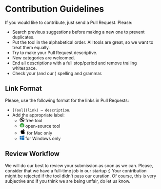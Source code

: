 # Contribution Guidelines
If you would like to contribute, just send a Pull Request.  Please:
* Search previous suggestions before making a new one to prevent duplicates. 
* Put the tool in the alphabetical order. All tools are great, so we want to treat them equally.
* Try to make your Pull Request descriptive.
* New categories are welcomed.
* End all descriptions with a full stop/period and remove trailing whitespace.
* Check your (and our ) spelling and grammar.

## Link Format
Please, use the following format for the links in Pull Requests:
* ``[Tool](link) — description``.
* Add the appropriate label:
  * <img src="https://github.com/LisaDziuba/Awesome-Design-Tools/blob/master/Media/free.png" alt="Awesome-Design-Tools" width="15" height="15"> free tool
  * <img src="https://github.com/LisaDziuba/Awesome-Design-Tools/blob/master/Media/open-source.png" alt="Awesome-Design-Tools" width="15"  height="15"> open-source tool
  * <img src="https://github.com/LisaDziuba/Awesome-Design-Tools/blob/master/Media/mac.png" alt="Awesome-Design-Tools" width="20" height="20"> for Mac only
  * <img src="https://github.com/LisaDziuba/Awesome-Design-Tools/blob/master/Media/windows.png" alt="Awesome-Design-Tools" width="15" height="15"> for Windows only
  
## Review Workflow  
We will do our best to review your submission as soon as we can. Please, consider that we have a full-time job in our startup :) Your contribution might be rejected if the tool didn't pass our curation. Of course, this is very subjective and if you think we are being unfair, do let us know.
